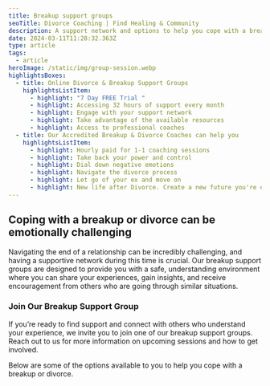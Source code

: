 ```yaml
---
title: Breakup support groups
seoTitle: Divorce Coaching | Find Healing & Community
description: A support network and options to help you cope with a breakup and divorce
date: 2024-03-11T11:28:32.363Z
type: article
tags:
  - article
heroImage: /static/img/group-session.webp
highlightsBoxes:
  - title: Online Divorce & Breakup Support Groups
    highlightsListItem:
      - highlight: "7 Day FREE Trial "
      - highlight: Accessing 32 hours of support every month
      - highlight: Engage with your support network
      - highlight: Take advantage of the available resources
      - highlight: Access to professional coaches
  - title: Our Accredited Breakup & Divorce Coaches can help you
    highlightsListItem:
      - highlight: Hourly paid for 1-1 coaching sessions
      - highlight: Take back your power and control
      - highlight: Dial down negative emotions
      - highlight: Navigate the divorce process
      - highlight: Let go of your ex and move on
      - highlight: New life after Divorce. Create a new future you're excited to live
---
```

## Coping with a breakup or divorce can be emotionally challenging

Navigating the end of a relationship can be incredibly challenging, and having a supportive network during this time is crucial. Our breakup support groups are designed to provide you with a safe, understanding environment where you can share your experiences, gain insights, and receive encouragement from others who are going through similar situations.

### Join Our Breakup Support Group

If you’re ready to find support and connect with others who understand your experience, we invite you to join one of our breakup support groups. Reach out to us for more information on upcoming sessions and how to get involved.

Below are some of the options available to you to help you cope with a breakup or divorce.
